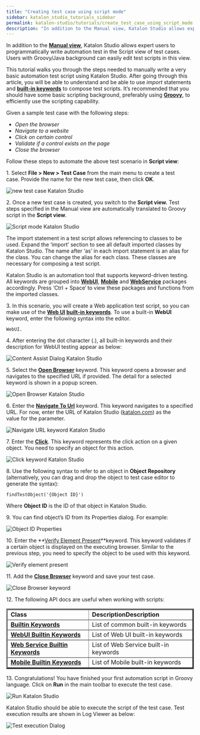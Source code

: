 ```yaml
---
title: "Creating test case using script mode"
sidebar: katalon_studio_tutorials_sidebar
permalink: katalon-studio/tutorials/create_test_case_using_script_mode.html
description: "In addition to the Manual view, Katalon Studio allows expert users to programmatically write automation test in the Script mode of test cases."
---
```

In addition to the **[Manual view](https://docs.katalon.com/x/9YEw)**, Katalon Studio allows expert users to programmatically write automation test in the Script view of test cases. Users with Groovy/Java background can easily edit test scripts in this view.

This tutorial walks you through the steps needed to manually write a very basic automation test script using Katalon Studio. After going through this article, you will be able to understand and be able to use _import_ statements and **[built-in keywords](https://docs.katalon.com/x/VQAM)** to compose test scripts. It’s recommended that you should have some basic scripting background, preferably using **[Groovy](http://groovy-lang.org/)**, to efficiently use the scripting capability.

Given a sample test case with the following steps:

*   _Open the browser_
*   _Navigate to a website_
*   _Click on certain control_
*   _Validate if a control exists on the page_
*   _Close the browser_

Follow these steps to automate the above test scenario in **Script view**:

1\. Select **File > New > Test Case** from the main menu to create a test case. Provide the name for the new test case, then click **OK**.

![new test case Katalon Studio](../../images/katalon-studio/tutorials/create_test_case_using_script_mode/1.-Katalon-new-test-case1.png)

2. Once a new test case is created, you switch to the **Script view.** Test steps specified in the Manual view are automatically translated to Groovy script in the **Script view**.

![Script mode Katalon Studio](../../images/katalon-studio/tutorials/create_test_case_using_script_mode/2.-Katalon-script-view.png)

The import statement in a test script allows referencing to classes to be used. Expand the ‘import’ section to see all default imported classes by Katalon Studio. The name after ‘as’ in each import statement is an alias for the class. You can change the alias for each class. These classes are necessary for composing a test script.

Katalon Studio is an automation tool that supports keyword-driven testing. All keywords are grouped into **[WebUI](http://docs.katalon.com/display/KD/Web+UI)**, **[Mobile](http://docs.katalon.com/display/KD/Mobile)** and **[WebService](http://docs.katalon.com/display/KD/Web+Service)** packages accordingly. Press ‘Ctrl + Space‘ to view these packages and functions from the imported classes.

3. In this scenario, you will create a Web application test script, so you can make use of the **[Web UI](https://docs.katalon.com/x/VQAM) [built-in keywords](https://docs.katalon.com/x/VQAM)**. To use a built-in **WebUI** keyword, enter the following syntax into the editor.

```
WebUI.

```

4. After entering the dot character (.), all built-in keywords and their description for WebUI testing appear as below:

![Content Assist Dialog Katalon Studio](../../images/katalon-studio/tutorials/create_test_case_using_script_mode/4.-Content-Assist.png)

5. Select the **[**Open Browser**](https://docs.katalon.com/display/KD/%5BWebUI%5D+Open+Browser)** keyword. This keyword opens a browser and navigates to the specified URL if provided. The detail for a selected keyword is shown in a popup screen.

![Open Browser Katalon Studio](../../images/katalon-studio/tutorials/create_test_case_using_script_mode/5.-Katalon-Open-Browser.png)

6\. Enter the [**Navigate To Url**](https://docs.katalon.com/display/KD/%5BWebUI%5D+Navigate+to+Url) keyword. This keyword navigates to a specified URL. For now, enter the URL of Katalon Studio ([katalon.com](https://www.katalon.com/)) as the value for the parameter.

![Navigate URL keyword Katalon Studio](../../images/katalon-studio/tutorials/create_test_case_using_script_mode/6.-Katalon-Nagivate-to-url.png)

7\. Enter the **[Click](https://docs.katalon.com/display/KD/%5BWebUI%5D+Click)**. This keyword represents the click action on a given object. You need to specify an object for this action.

![Click keyword Katalon Studio](../../images/katalon-studio/tutorials/create_test_case_using_script_mode/7.-Katalon-Click-keyword.png)

8\. Use the following syntax to refer to an object in **Object Repository** (alternatively, you can drag and drop the object to test case editor to generate the syntax):

```
findTestObject('{Object ID}')

```

Where **Object ID** is the ID of that object in Katalon Studio.

9. You can find object’s ID from its Properties dialog. For example:

![Object ID Properties](../../images/katalon-studio/tutorials/create_test_case_using_script_mode/9.-Katalon-Test-Object.png)

10\. Enter the **[Verify Element Present](https://docs.katalon.com/display/KD/%5BWebUI%5D+Verify+Element+Present)**keyword. This keyword validates if a certain object is displayed on the executing browser. Similar to the previous step, you need to specify the object to be used with this keyword.

![Verify element present](../../images/katalon-studio/tutorials/create_test_case_using_script_mode/10.-Katalon-Verify-Element.png)

11\. Add the [**Close Browser**](https://docs.katalon.com/display/KD/%5BWebUI%5D+Close+Browser) keyword and save your test case.

![Close Browser keyword](../../images/katalon-studio/tutorials/create_test_case_using_script_mode/11.-Katalon-Close-browser.png)

12\. The following API docs are useful when working with scripts:

<table style="table-layout: fixed;" border="3" class=""><tbody class="" style=""><tr class="" style=""><td style="" class=""><strong class="" style="">Class</strong></td><td style="" class=""><strong class="" style="">DescriptionDescription</strong></td></tr><tr class="" style=""><td style="" class=""><strong class="" style=""><span style="" class=""><span style="" class=""><a style="" href="http://api-docs.katalon.com/studio/v4.6.0.2/api/com/kms/katalon/core/keyword/BuiltinKeywords.html" class="">Builtin Keywords</a></span></span></strong></td><td style="" class="">List of common built-in keywords</td></tr><tr class="" style=""><td style="" class=""><strong class="" style=""><span style="" class=""><span style="" class=""><a style="" href="http://api-docs.katalon.com/studio/v4.6.0.2/api/com/kms/katalon/core/webui/keyword/WebUiBuiltInKeywords.html" class="">WebUI Builtin Keywords</a></span></span></strong></td><td style="" class="">List of Web UI built-in keywords</td></tr><tr class="" style=""><td style="" class=""><strong class="" style=""><span style="" class=""><span style="" class=""><a style="" href="http://api-docs.katalon.com/studio/v4.6.0.2/api/com/kms/katalon/core/webservice/keyword/WSBuiltInKeywords.html" class="">Web Service Builtin Keywords</a></span></span></strong></td><td style="" class="">List of Web Service built-in keywords</td></tr><tr class="" style=""><td style="" class=""><span style="" class=""><strong class="" style=""><span style="" class=""><a style="" href="http://api-docs.katalon.com/studio/v4.6.0.2/api/com/kms/katalon/core/mobile/keyword/MobileBuiltInKeywords.html" class="">Mobile Builtin Keywords</a></span></strong></span></td><td style="" class="">List of Mobile built-in keywords</td></tr></tbody></table>

13. Congratulations! You have finished your first automation script in Groovy language. Click on **Run** in the main toolbar to execute the test case.

![Run Katalon Studio](../../images/katalon-studio/tutorials/create_test_case_using_script_mode/13.-Katalon-Run.png)

Katalon Studio should be able to execute the script of the test case. Test execution results are shown in Log Viewer as below:

![Test execution Dialog](../../images/katalon-studio/tutorials/create_test_case_using_script_mode/13b-Katalon-Log-viewer.png)